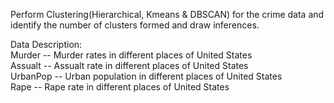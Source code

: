 Perform Clustering(Hierarchical, Kmeans & DBSCAN) for the crime data and identify the number of clusters formed and draw inferences.

Data Description:<br>
Murder -- Murder rates in different places of United States<br>
Assualt -- Assualt rate in different places of United States<br>
UrbanPop -- Urban population in different places of United States<br>
Rape -- Rape rate in different places of United States<br>
